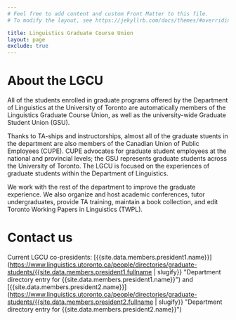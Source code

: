 ```yaml
---
# Feel free to add content and custom Front Matter to this file.
# To modify the layout, see https://jekyllrb.com/docs/themes/#overriding-theme-defaults

title: Linguistics Graduate Course Union
layout: page
exclude: true
---
```


# About the LGCU

All of the students enrolled in graduate programs offered by the Department of
Linguistics at the University of Toronto are automatically members of the
Linguistics Graduate Course Union, as well as the university-wide Graduate
Student Union (GSU).

Thanks to TA-ships and instructorships, almost all of the graduate stuents in
the department are also members of the Canadian Union of Public Employees
(CUPE). CUPE advocates for graduate student employees at the national and
provincial levels; the GSU represents graduate students across the University of
Toronto. The LGCU is focused on the experiences of graduate students within the
Department of Linguistics.

We work with the rest of the department to improve the graduate experience. We
also organize and host academic conferences, tutor undergraduates, provide TA
training, maintain a book collection, and edit Toronto Working Papers in
Linguistics (TWPL).

# Contact us

Current LGCU co-presidents: [{{site.data.members.president1.name}}](https://www.linguistics.utoronto.ca/people/directories/graduate-students/{{site.data.members.president1.fullname | slugify}} "Department directory entry for {{site.data.members.president1.name}}") and [{{site.data.members.president2.name}}](https://www.linguistics.utoronto.ca/people/directories/graduate-students/{{site.data.members.president2.fullname | slugify}} "Department directory entry for {{site.data.members.president2.name}}")
